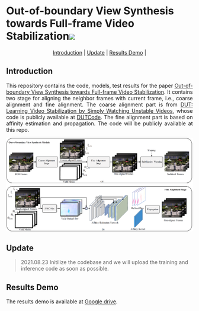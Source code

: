 <h1 align="left">Out-of-boundary View Synthesis towards Full-frame Video Stabilization<a href="https://arxiv.org/abs/2108.09041"><img  src="https://img.shields.io/badge/arXiv-Paper-<COLOR>.svg" ></a>
</a> </h1> 

<p align="center">
  <a href="#introduction">Introduction</a> |
  <a href="#update">Update</a> |
  <a href="#results-demo">Results Demo</a> |
</p>

## Introduction

<p align="justify">This repository contains the code, models, test results for the paper <a href="https://arxiv.org/abs/2108.09041">Out-of-boundary View Synthesis towards Full-frame Video Stabilization</a>. It contains two stage for aligning the neighbor frames with current frame, i.e., coarse alignment and fine alignment. The coarse alignment part is from <a href="https://arxiv.org/pdf/2011.14574.pdf">DUT: Learning Video Stabilization by Simply Watching Unstable Videos</a>, whose code is publicly available at <a href="https://github.com/Annbless/DUTCode">DUTCode</a>. The fine alignment part is based on affinity estimation and propagation. The code will be publicly available at this repo.</p>

<img src="demo/NetworkStructure.PNG">

## Update

> 2021.08.23 Initilize the codebase and we will upload the training and inference code as soon as possible.

## Results Demo

The results demo is available at <a href="https://drive.google.com/file/d/19sdQa4sVEyWub3q5TnVEdP5tOAbubx19/view?usp=sharing">Google drive</a>.